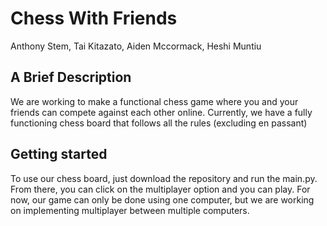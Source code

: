 # Chess With Friends
Anthony Stem, Tai Kitazato, Aiden Mccormack, Heshi Muntiu

## A Brief Description
We are working to make a functional chess game where you and your friends can compete against each other online. Currently, we have a fully functioning chess board that follows all the rules (excluding en passant)

## Getting started
To use our chess board, just download the repository and run the main.py. From there, you can click on the multiplayer option and you can play. For now, our game can only be done using one computer, but we are working on implementing multiplayer between multiple computers.
